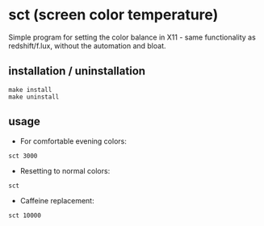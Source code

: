 # sct (screen color temperature)
Simple program for setting the color balance in X11 - same functionality as
redshift/f.lux, without the automation and bloat.

## installation / uninstallation
```
make install
make uninstall
```

## usage
* For comfortable evening colors:
```
sct 3000
```
* Resetting to normal colors:
```
sct
```
* Caffeine replacement:
```
sct 10000
```

